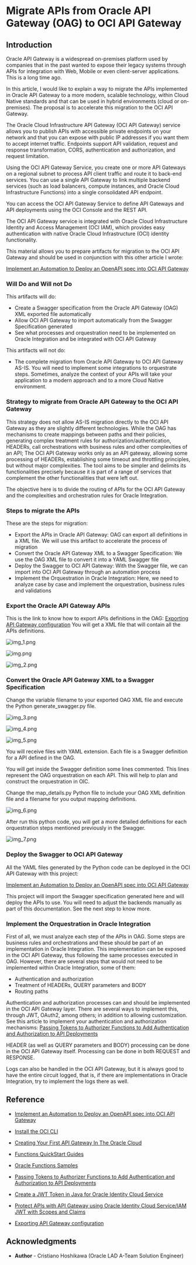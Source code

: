 # Migrate APIs from Oracle API Gateway (OAG) to OCI API Gateway

## Introduction

Oracle API Gateway is a widespread on-premises platform used by companies that in the past wanted to expose their legacy systems through APIs for integration with Web, Mobile or even client-server applications. This is a long time ago.

In this article, I would like to explain a way to migrate the APIs implemented in Oracle API Gateway to a more modern, scalable technology, within Cloud Native standards and that can be used in hybrid environments (cloud or on-premises). The proposal is to accelerate this migration to the OCI API Gateway.

The Oracle Cloud Infrastructure API Gateway (OCI API Gateway) service allows you to publish APIs with accessible private endpoints on your network and that you can expose with public IP addresses if you want them to accept internet traffic. Endpoints support API validation, request and response transformation, CORS, authentication and authorization, and request limitation.

Using the OCI API Gateway Service, you create one or more API Gateways on a regional subnet to process API client traffic and route it to back-end services. You can use a single API Gateway to link multiple backend services (such as load balancers, compute instances, and Oracle Cloud Infrastructure Functions) into a single consolidated API endpoint.

You can access the OCI API Gateway Service to define API Gateways and API deployments using the OCI Console and the REST API.

The OCI API Gateway service is integrated with Oracle Cloud Infrastructure Identity and Access Management (OCI IAM), which provides easy authentication with native Oracle Cloud Infrastructure (OCI) identity functionality.

This material allows you to prepare artifacts for migration to the OCI API Gateway and should be used in conjunction with this other article I wrote:

[Implement an Automation to Deploy an OpenAPI spec into OCI API Gateway](https://github.com/hoshikawa2/OCI_API_Gateway_Automation2/blob/main/README.md)

### Will Do and Will not Do

This artifacts will do:

- Create a Swagger specification from the Oracle API Gateway (OAG) XML exported file automatically
- Allow OCI API Gateway to import automatically from the Swagger Specification generated
- See what processes and orquestration need to be implemented on Oracle Integration and be integrated with OCI API Gateway

This artifacts will not do:

- The complete migration from Oracle API Gateway to OCI API Gateway AS-IS. You will need to implement some integrations to orquestrate steps. Sometimes, analyze the context of your APIs will take your application to a modern approach and to a more Cloud Native environment.

### Strategy to migrate from Oracle API Gateway to the OCI API Gateway

This strategy does not allow AS-IS migration directly to the OCI API Gateway as they are slightly different technologies.
While the OAG has mechanisms to create mappings between paths and their policies, generating complex treatment rules for authorization/authentication, HEADERs, call orchestrations with business rules and other complexities of an API; The OCI API Gateway works only as an API gateway, allowing some processing of HEADERs, establishing some timeout and throttling principles, but without major complexities. The tool aims to be simpler and delimits its functionalities precisely because it is part of a range of services that complement the other functionalities that were left out.

The objective here is to divide the routing of APIs for the OCI API Gateway and the complexities and orchestration rules for Oracle Integration.

### Steps to migrate the APIs

These are the steps for migration:

- Export the APIs in Oracle API Gateway: OAG can export all definitions in a XML file. We will use this artifact to accelerate the process of migration
- Convert the Oracle API Gateway XML to a Swagger Specification: We use the OAG XML file to convert it into a YAML Swagger file
- Deploy the Swagger to OCI API Gateway: With the Swagger file, we can import into OCI API Gateway through an automation process
- Implement the Orquestration in Oracle Integration: Here, we need to analyze case by case and implement the orquestration, business rules and validations

### Export the Oracle API Gateway APIs

This is the link to know how to export APIs definitions in the OAG: [Exporting API Gateway configuration](https://docs.oracle.com/cd/E39820_01/doc.11121/gateway_docs/content/general_export.html)
You will get a XML file that will contain all the APIs definitions.

![img_1.png](images/img_1.png)

![img.png](images/img.png)

![img_2.png](images/img_2.png)

### Convert the Oracle API Gateway XML to a Swagger Specification 

Change the variable filename to your exported OAG XML file and execute the Python generate_swagger.py file.

![img_3.png](images/img_3.png)

![img_4.png](images/img_4.png)

![img_5.png](images/img_5.png)

You will receive files with YAML extension. Each file is a Swagger definition for a API defined in the OAG.

You will get inside the Swagger definition some lines commented. This lines represent the OAG orquestration on each API. This will help to plan and construct the orquestration in OIC.

Change the map_details.py Python file to include your OAG XML definition file and a filename for you output mapping definitions.

![img_6.png](images/img_6.png)

After run this python code, you will get a more detailed definitions for each orquestration steps mentioned previously in the Swagger.

![img_7.png](images/img_7.png)

### Deploy the Swagger to OCI API Gateway

All the YAML files generated by the Python code can be deployed in the OCI API Gateway with this project:

[Implement an Automation to Deploy an OpenAPI spec into OCI API Gateway](https://github.com/hoshikawa2/OCI_API_Gateway_Automation2/blob/main/README.md)

This project will import the Swagger specification generated here and will deploy the APIs to use.
You will need to adjust the backends manually as part of this documentation. See the next step to know more.

### Implement the Orquestration in Oracle Integration

First of all, we must analyze each step of the APIs in OAG.
Some steps are business rules and orchestrations and these should be part of an implementation in Oracle Integration. This implementation can be exposed in the OCI API Gateway, thus following the same processes executed in OAG.
However, there are several steps that would not need to be implemented within Oracle Integration, some of them:


- Authentication and authorization
- Treatment of HEADERs, QUERY parameters and BODY
- Routing paths

Authentication and authorization processes can and should be implemented in the OCI API Gateway layer. There are several ways to implement this, through JWT, OAuth2, among others; in addition to allowing customization. See this article to implement your authentication and authorization mechanisms: [Passing Tokens to Authorizer Functions to Add Authentication and Authorization to API Deployments](https://docs.oracle.com/en-us/iaas/Content/APIGateway/Tasks/apigatewayusingauthorizerfunction.htm)

HEADER (as well as QUERY parameters and BODY) processing can be done in the OCI API Gateway itself. Processing can be done in both REQUEST and RESPONSE.

Logs can also be handled in the OCI API Gateway, but it is always good to have the entire circuit logged, that is, if there are implementations in Oracle Integration, try to implement the logs there as well.

## Reference

- [Implement an Automation to Deploy an OpenAPI spec into OCI API Gateway](https://github.com/hoshikawa2/OCI_API_Gateway_Automation2/blob/main/README.md)

- [Install the OCI CLI](https://docs.oracle.com/en-us/iaas/Content/API/SDKDocs/cliinstall.htm)
- [Creating Your First API Gateway In The Oracle Cloud](https://blogs.oracle.com/developers/post/creating-your-first-api-gateway-in-the-oracle-cloud)
- [Functions QuickStart Guides](https://docs.oracle.com/en-us/iaas/Content/Functions/Tasks/functionsquickstartguidestop.htm)
- [Oracle Functions Samples](https://github.com/oracle-samples/oracle-functions-samples)
- [Passing Tokens to Authorizer Functions to Add Authentication and Authorization to API Deployments](https://docs.oracle.com/en-us/iaas/Content/APIGateway/Tasks/apigatewayusingauthorizerfunction.htm)
- [Create a JWT Token in Java for Oracle Identity Cloud Service](https://www.ateam-oracle.com/post/create-a-jwt-token-in-java-for-oracle-idcs)
- [Protect APIs with API Gateway using Oracle Identity Cloud Service/IAM JWT with Scopes and Claims](https://blogs.oracle.com/coretec/post/protect-apis-with-api-gateway-using-idcsiam-jwt-with-scopes-and-claims)
- [Exporting API Gateway configuration](https://docs.oracle.com/cd/E39820_01/doc.11121/gateway_docs/content/general_export.html)

## Acknowledgments

- **Author** - Cristiano Hoshikawa (Oracle LAD A-Team Solution Engineer)
